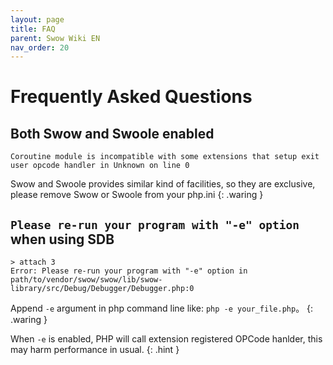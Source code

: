 ```yaml
---
layout: page
title: FAQ
parent: Swow Wiki EN
nav_order: 20
---
```


# Frequently Asked Questions

## Both Swow and Swoole enabled

```
Coroutine module is incompatible with some extensions that setup exit user opcode handler in Unknown on line 0
```

Swow and Swoole provides similar kind of facilities, so they are exclusive, please remove Swow or Swoole from your php.ini
{: .waring }

## `Please re-run your program with "-e" option` when using SDB

```
> attach 3
Error: Please re-run your program with "-e" option in path/to/vendor/swow/swow/lib/swow-library/src/Debug/Debugger/Debugger.php:0
```

Append `-e` argument in php command line like: `php -e your_file.php`。
{: .waring }

When `-e` is enabled, PHP will call extension registered OPCode hanlder, this may harm performance in usual.
{: .hint }
